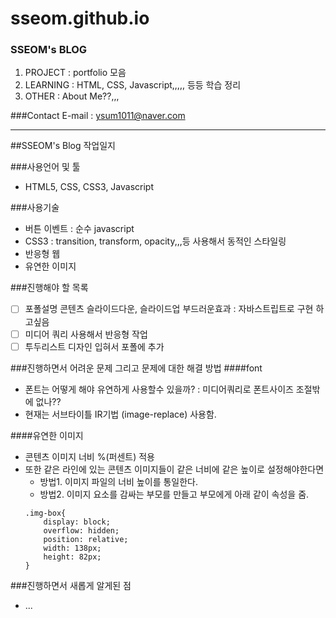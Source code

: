 # sseom.github.io

### SSEOM's BLOG
1. PROJECT : portfolio 모음
2. LEARNING : HTML, CSS, Javascript,,,,, 등등 학습 정리
3. OTHER : About Me??,,,

###Contact
E-mail : ysum1011@naver.com

---

##SSEOM's Blog 작업일지
 
###사용언어 및 툴
- HTML5, CSS, CSS3, Javascript

###사용기술
- 버튼 이벤트 : 순수 javascript
- CSS3 : transition, transform, opacity,,,등 사용해서 동적인 스타일링
- 반응형 웹
- 유연한 이미지

###진행해야 할 목록
- [ ] 포폴설명 콘텐츠 슬라이드다운, 슬라이드업 부드러운효과 : 자바스트립트로 구현 하고싶음
- [ ] 미디어 쿼리 사용해서 반응형 작업
- [ ] 투두리스트 디자인 입혀서 포폴에 추가

###진행하면서 어려운 문제 그리고 문제에 대한 해결 방법
####font
- 폰트는 어떻게 해야 유연하게 사용할수 있을까? : 미디어쿼리로 폰트사이즈 조절밖에 없나??
- 현재는 서브타이틀 IR기법 (image-replace) 사용함.

####유연한 이미지
- 콘텐츠 이미지 너비 %(퍼센트) 적용
- 또한 같은 라인에 있는 콘텐츠 이미지들이 같은 너비에 같은 높이로 설정해야한다면
    + 방법1. 이미지 파일의 너비 높이를 통일한다.
    + 방법2. 이미지 요소를 감싸는 부모를 만들고 부모에게 아래 같이 속성을 줌.
    ```
    .img-box{
        display: block;
        overflow: hidden;
        position: relative;
        width: 138px;
        height: 82px;
    }
    ```


###진행하면서 새롭게 알게된 점
- ...














